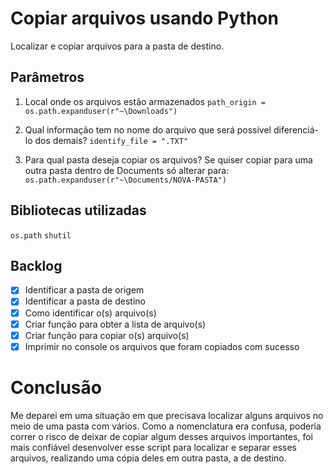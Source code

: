 # Copiar arquivos usando Python
Localizar e copiar arquivos para a pasta de destino.

## Parâmetros

1. Local onde os arquivos estão armazenados ```path_origin = os.path.expanduser(r"~\Downloads")```

2. Qual informação tem no nome do arquivo que será possível diferenciá-lo dos demais?
```identify_file = ".TXT"```

3. Para qual pasta deseja copiar os arquivos? Se quiser copiar para uma outra pasta dentro de Documents só alterar para: ```os.path.expanduser(r"~\Documents/NOVA-PASTA")```

## Bibliotecas utilizadas
```os.path```
```shutil```

## Backlog

- [x] Identificar a pasta de origem
- [x] Identificar a pasta de destino 
- [x] Como identificar o(s) arquivo(s)
- [x] Criar função para obter a lista de arquivo(s)
- [x] Criar função para copiar o(s) arquivo(s)
- [x] Imprimir no console os arquivos que foram copiados com sucesso

# Conclusão

Me deparei em uma situação em que precisava localizar alguns arquivos no meio de uma pasta com vários. Como a nomenclatura era confusa, poderia correr o risco de deixar de copiar algum desses arquivos importantes, foi mais confiável desenvolver esse script para localizar e separar esses arquivos, realizando uma cópia deles em outra pasta, a de destino.

